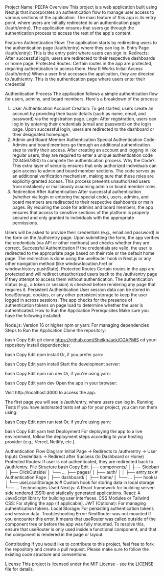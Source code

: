 
Project Name: PEEPA
Overview
This project is a web application built using Next.js that incorporates an authentication flow to manage user access to various sections of the application. The main feature of this app is its entry point, where users are initially redirected to an authentication page (/auth/entry). The application ensures that users go through the authentication process to access the rest of the app's content.

Features
Authentication Flow: The application starts by redirecting users to the authentication page (/auth/entry) where they can log in.
Entry Page (/auth/entry): This is the entry point where users can sign in.
Redirects: After successful login, users are redirected to their respective dashboards or home page.
Protected Routes: Certain routes in the app are protected, requiring authentication to access them.
How It Works
Initial Access (/auth/entry)
When a user first accesses the application, they are directed to /auth/entry.
This is the authentication page where users enter their credential

Authentication Process
The application follows a simple authentication flow for users, admins, and board members. Here's a breakdown of the process:

1. User Authentication
Account Creation: To get started, users create an account by providing their basic details (such as name, email, and password) via the registration page.
Login: After registration, users can log in by entering their credentials (email and password) on the login page.
Upon successful login, users are redirected to the dashboard or their designated homepage.
2. Admin and Board Member Authentication
Special Authentication Code: Admins and board members go through an additional authentication step to verify their access. After creating an account and logging in like regular users, they are required to enter a unique authentication code (1234567890) to complete the authentication process.
Why the Code?: This extra layer of security ensures that only authorized individuals can gain access to admin and board member sections. The code serves as an additional verification mechanism, making sure that these roles are explicitly granted access. This process prevents unauthorized users from mistakenly or maliciously assuming admin or board member roles.
3. Redirection After Authentication
After successful authentication (whether via login or entering the special code), users, admins, and board members are redirected to their respective dashboards or main pages.
By requiring the code for admins and board members, the app ensures that access to sensitive sections of the platform is properly secured and only granted to individuals with the appropriate permissions.

Users will be asked to provide their credentials (e.g., email and password) in the form on the /auth/entry page.
Upon submitting the form, the app verifies the credentials (via API or other methods) and checks whether they are correct.
Successful Authentication
If the credentials are valid, the user is redirected to the appropriate page based on their role or the default home page.
The redirection is done using the useRouter hook in Next.js or any other navigation method (like window.location.href or window.history.pushState).
Protected Routes
Certain routes in the app are protected and will redirect unauthorized users back to the /auth/entry page if they attempt to access them without authentication.
The authentication status (e.g., a token or session) is checked before rendering any page that requires it.
Persistent Authentication
User session data can be stored in localStorage, cookies, or any other persistent storage to keep the user logged in across sessions.
The app checks for the presence of authentication tokens on page load to determine whether the user is authenticated.
How to Run the Application
Prerequisites
Make sure you have the following installed:

Node.js: Version 16 or higher
npm or yarn: For managing dependencies
Steps to Run the Application
Clone the repository:


bash
Copy
Edit
git clone https://github.com/SheikhJack/CGAPMIS
cd your-repository
Install dependencies:


bash
Copy
Edit
npm install
Or, if you prefer yarn:

bash
Copy
Edit
yarn install
Start the development server:

bash
Copy
Edit
npm run dev
Or, if you're using yarn:

bash
Copy
Edit
yarn dev
Open the app in your browser:

Visit http://localhost:3000 to access the app.

The first page you will see is /auth/entry, where users can log in.
Running Tests
If you have automated tests set up for your project, you can run them using:

bash
Copy
Edit
npm run test
Or, if you're using yarn:

bash
Copy
Edit
yarn test
Deployment
For deploying the app to a live environment, follow the deployment steps according to your hosting provider (e.g., Vercel, Netlify, etc.).

Authentication Flow Diagram
Initial Page → Redirects to /auth/entry → User Inputs Credentials → Redirect after Success (to Dashboard or Home)
Protected Routes: If user is not authenticated, they are redirected back to /auth/entry.
File Structure
bash
Copy
Edit
├── components/
│   ├── Sidebar/
│   ├── ClickOutside/
│   └── ...
├── pages/
│   ├── auth/
│   │   ├── entry.tsx  # Authentication Page
│   ├── dashboard/
│   ├── home/
│   └── ...
├── hooks/
│   └── useLocalStorage.ts  # Custom hook for storing data in local storage
└── ...
Technologies Used
Next.js: A React framework for building server-side rendered (SSR) and statically generated applications.
React: A JavaScript library for building user interfaces.
CSS Modules or Tailwind CSS: For styling the app (if applicable).
JWT (Optional): For managing authentication tokens.
Local Storage: For persisting authentication tokens and session data.
Troubleshooting
Error: NextRouter was not mounted
If you encounter this error, it means that useRouter was called outside of the component tree or before the app was fully mounted. To resolve this, ensure that useRouter is only used inside a functional component, and that the component is rendered in the page or layout.

Contributing
If you would like to contribute to this project, feel free to fork the repository and create a pull request. Please make sure to follow the existing code structure and conventions.

License
This project is licensed under the MIT License - see the LICENSE file for details.

